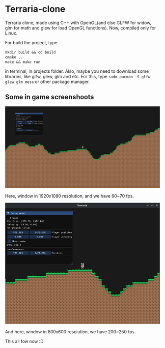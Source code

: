 # Terraria-clone
Terraria clone, made using C++ with OpenGL(and else GLFW for widow, glm for math and glew for load OpenGL functions). Now, compiled only for Linux.

For build the project, type 
```
mkdir build && cd build
cmake ..
make && make run
``` 
in terminal, in projects folder.
Also, maybe you need to download some libraries, like glfw, glew, glm and etc. 
For this, type `sudo pacman -S glfw glew glm mesa` or other package manager.

## Some in game screenshoots

![alt text](previews(alpha)/image.png)

Here, window in 1920x1080 resolution, and we have 60~70 fps.

![alt text](previews(alpha)/image-1.png)

And here, window in 800x600 resolution, we have 200~250 fps.

This all fow now :D
